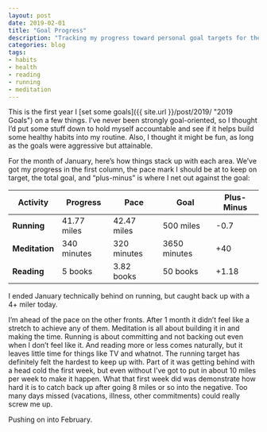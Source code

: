 ```yaml
---
layout: post
date: 2019-02-01
title: "Goal Progress"
description: "Tracking my progress toward personal goal targets for the year."
categories: blog
tags:
- habits
- health
- reading
- running
- meditation
---
```


This is the first year I [set some goals]({{ site.url }}/post/2019/ "2019 Goals") on a few things. I’ve never been strongly goal-oriented, so I thought I’d put some stuff down to hold myself accountable and see if it helps build some healthy habits into my routine. Also, I thought it might be fun, as long as the goals were aggressive but attainable.

For the month of January, here’s how things stack up with each area. We’ve got my progress in the first column, the pace mark I should be at to keep on target, the total goal, and “plus-minus” is where I net out against the goal:

| Activity       | Progress    | Pace        | Goal         | Plus-Minus                       |
|----------------|-------------|-------------|--------------|----------------------------------|
| **Running**    | 41.77 miles | 42.47 miles | 500 miles    | <span class="red">-0.7</span>    |
| **Meditation** | 340 minutes | 320 minutes | 3650 minutes | <span class="green">+40</span>   |
| **Reading**    | 5 books     | 3.82 books  | 50 books     | <span class="green">+1.18</span> |

I ended January technically behind on running, but caught back up with a 4+ miler today.

I’m ahead of the pace on the other fronts. After 1 month it didn’t feel like a stretch to achieve any of them. Meditation is all about building it in and making the time. Running is about committing and not backing out even when I don’t feel like it. And reading more or less comes naturally, but it leaves little time for things like TV and whatnot. The running target has definitely felt the hardest to keep up with. Part of it was getting behind with a head cold the first week, but even without I’ve got to put in about 10 miles per week to make it happen. What that first week did was demonstrate how hard it is to catch back up after going 8 miles or so into the negative. Too many days missed (vacations, illness, other commitments) could really screw me up.

Pushing on into February.